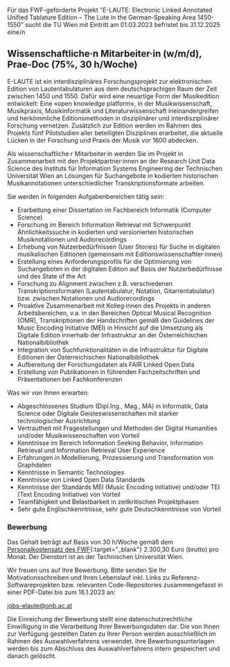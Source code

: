 Für das FWF-geförderte Projekt "E-LAUTE: Electronic Linked Annotated Unified Tablature Edition – The Lute in the German-Speaking Area 1450-1550” sucht die TU Wien mit Eintritt am 01.03.2023 befristet bis 31.12.2025 eine/n

## Wissenschaftliche&middot;n Mitarbeiter&middot;in (w/m/d), Prae-Doc (75%, 30 h/Woche)

E-LAUTE ist ein interdisziplinäres Forschungsprojekt zur elektronischen Edition von Lautentabulaturen aus dem deutschsprachigen Raum der Zeit zwischen 1450 und 1550. Dafür wird eine neuartige Form der Musikedition entwickelt: Eine «open knowledge platform», in der Musikwissenschaft, Musikpraxis, Musikinformatik und Literaturwissenschaft ineinandergreifen und herkömmliche Editionsmethoden in disziplinärer und interdisziplinärer Forschung vernetzen. Zusätzlich zur Edition werden im Rahmen des Projekts fünf Pilotstudien aller beteiligten Disziplinen erarbeitet, die aktuelle Lücken in der Forschung und Praxis der Musik vor 1600 abdecken.

Als wissenschaftliche&middot;r Mitarbeiter&middot;in werden Sie im Projekt in Zusammenarbeit mit den Projektpartner&middot;innen an der Research Unit Data Science des Instituts für Information Systems Engineering der Technischen Universität Wien an Lösungen für Suchangebote in kodierten historischen Musikannotationen unterschiedlicher Transkriptionsformate arbeiten. 

Sie werden in folgenden Aufgabenbereichen tätig sein:

* Erarbeitung einer Dissertation im Fachbereich Informatik (Computer Science) 
* Forschung im Bereich Information Retrieval mit Schwerpunkt Ähnlichkeitssuche in kodierten und versionierten historischen Musiknotationen und Audiorecordings
* Erhebung von Nutzerbedürfnissen (User Stories) für Suche in digitalen musikalischen Editionen (gemeinsam mit Editionswissenschaftler&middot;innen)
* Erstellung eines Anforderungsprofils für die Optimierung von Suchangeboten in der digitalen Edition auf Basis der Nutzerbedürfnisse und des State of the Art
* Forschung zu Alignment zwischen z.B. verschiedenen Transkriptionsformaten (Lautentabulatur, Notation, Gitarrentabulatur) bzw. zwischen Notationen und Audiorecordings
* Proaktive Zusammenarbeit mit Kolleg&middot;innen des Projekts in anderen Arbeitsbereichen, v.a. in den Bereichen Optical Musical Recognition (OMR), Transkriptionen der Handschriften gemäß den Guidelines der Music Encoding Initiative (MEI) in Hinsicht auf die Umsetzung als Digitale Edition innerhalb der Infrastruktur an der Österreichischen Nationalbibliothek
* Integration von Suchfunktionalitäten in die Infrastruktur für Digitale Editionen der Österreichischen Nationalbibliothek
* Aufbereitung der Forschungsdaten als FAIR Linked Open Data
* Erstellung von Publikationen in führenden Fachzeitschriften und Präsentationen bei Fachkonferenzen

Was wir von Ihnen erwarten:
* Abgeschlossenes Studium (Dipl.Ing., Mag., MA) in Informatik, Data Science oder Digitale Geisteswissenschaften mit starker technologischer Ausrichtung
* Vertrautheit mit Fragestellungen und Methoden der Digital Humanities und/oder Musikwissenschaften von Vorteil
* Kenntnisse im Bereich Information Seeking Behavior, Information Retrieval und Information Retrieval User Experience 
* Erfahrungen in Modellierung, Prozessierung und Transformation von Graphdaten
* Kenntnisse in Semantic Technologies
* Kenntnisse von Linked Open Data Standards
* Kenntnisse der Standards MEI (Music Encoding Initiative) und/oder TEI (Text Encoding Initiative) von Vorteil
* Teamfähigkeit und Belastbarkeit in zeitkritischen Projektphasen
* Sehr gute Englischkenntnisse, sehr gute Deutschkenntnisse von Vorteil

### Bewerbung

Das Gehalt beträgt auf Basis von 30 h/Woche gemäß dem [Personalkostensatz des FWF](https://www.fwf.ac.at/de/forschungsfoerderung/personalkostensaetze){:target="_blank"} 2.300,30 Euro (brutto) pro Monat. Der Dienstort ist an der Technischen Universität Wien.

Wir freuen uns auf Ihre Bewerbung. Bitte senden Sie Ihr Motivationsschreiben und Ihren Lebenslauf inkl. Links zu Referenz-Softwareprojekten bzw. relevanten Code-Repositories zusammengefasst in einer PDF-Datei bis zum 16.1.2023 an: 

[jobs-elaute@onb.ac.at](mailto:jobs-elaute@onb.ac.at?subject=Bewerbung%20Wissenschaftliche%20MitarbeiterIn%20InformationRetrieval)

Die Einreichung der Bewerbung stellt eine datenschutzrechtliche Einwilligung in die Verarbeitung Ihrer Bewerbungsdaten dar. Die von Ihnen zur Verfügung gestellten Daten zu Ihrer Person werden ausschließlich im Rahmen des Auswahlverfahrens verwendet. Ihre Bewerbungsunterlagen werden bis zum Abschluss des Auswahlverfahrens intern gespeichert und danach gelöscht.
